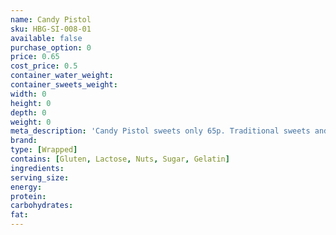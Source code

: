 ```yaml
---
name: Candy Pistol
sku: HBG-SI-008-01
available: false
purchase_option: 0
price: 0.65
cost_price: 0.5
container_water_weight: 
container_sweets_weight: 
width: 0
height: 0
depth: 0
weight: 0
meta_description: 'Candy Pistol sweets only 65p. Traditional sweets and more at Humbugs Confectionery Store. Specialists in satisfying your sweet tooth!'
brand: 
type: [Wrapped]
contains: [Gluten, Lactose, Nuts, Sugar, Gelatin]
ingredients: 
serving_size: 
energy: 
protein: 
carbohydrates: 
fat: 
---
```

